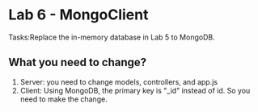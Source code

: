 # Lab 6 - MongoClient
Tasks:Replace the in-memory database in Lab 5 to MongoDB. 

## What you need to change?
1. Server: you need to change models, controllers, and app.js
2. Client: Using MongoDB, the primary key is "_id" instead of id. So you need to make the change.
